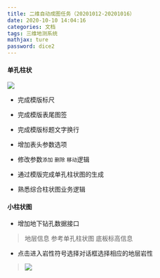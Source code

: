 ```yaml
---
title: 二维自动成图任务（20201012-20201016）
date: 2020-10-10 14:04:16
categories: 文档
tags: 三维地测系统
mathjax: ture
password: dice2
---
```


#### 单孔柱状

![](16022352208682.jpg)

* 完成模版标尺
* 完成模版表尾图签
* 完成模版标题文字换行
* 增加表头参数选项
* 修改参数`添加` `删除` `移动`逻辑
* 通过模版完成单孔柱状图的生成

* 熟悉综合柱状图业务逻辑

 
#### 小柱状图

* 增加地下钻孔数据接口
> 地层信息 参考单孔柱状图
> 底板标高信息

* 点击进入岩性符号选择对话框选择相应的地层岩性
> ![](15968582895156.png)
